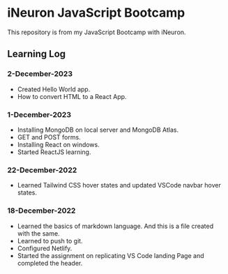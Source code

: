 # iNeuron JavaScript Bootcamp

This repository is from my JavaScript Bootcamp with iNeuron.

## Learning Log

### 2-December-2023
- Created Hello World app.
- How to convert HTML to a React App.

### 1-December-2023
- Installing MongoDB on local server and MongoDB Atlas.
- GET and POST forms.
- Installing React on windows.
- Started ReactJS learning.

### 22-December-2022
- Learned Tailwind CSS hover states and updated VSCode navbar hover states.

### 18-December-2022
- Learned the basics of markdown language. And this is a file created with the same.
- Learned to push to git.
- Configured Netlify.
- Started the assignment on replicating VS Code landing Page and completed the header.